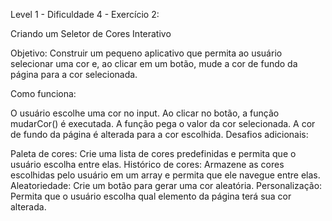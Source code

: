 Level 1 - Dificuldade 4 - Exercício 2: 

Criando um Seletor de Cores Interativo

Objetivo: Construir um pequeno aplicativo que permita ao usuário selecionar uma cor e, ao clicar em um botão, mude a cor de fundo da página para a cor selecionada.

Como funciona:

O usuário escolhe uma cor no input.
Ao clicar no botão, a função mudarCor() é executada.
A função pega o valor da cor selecionada.
A cor de fundo da página é alterada para a cor escolhida.
Desafios adicionais:

Paleta de cores: Crie uma lista de cores predefinidas e permita que o usuário escolha entre elas.
Histórico de cores: Armazene as cores escolhidas pelo usuário em um array e permita que ele navegue entre elas.
Aleatoriedade: Crie um botão para gerar uma cor aleatória.
Personalização: Permita que o usuário escolha qual elemento da página terá sua cor alterada.